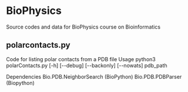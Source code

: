 # BioPhysics
Source codes and data for BioPhysics course on Bioinformatics

## polarcontacts.py
Code for listing polar contacts from a PDB file
Usage
  python3 polarContacts.py [-h] [--debug] [--backonly] [--nowats] pdb_path

Dependencies
  Bio.PDB.NeighborSearch (BioPython)
  Bio.PDB.PDBParser (Biopython)
